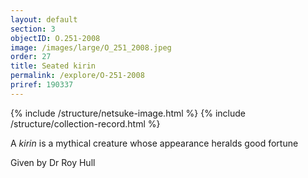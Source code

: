 ```yaml
---
layout: default
section: 3
objectID: O.251-2008
image: /images/large/O_251_2008.jpeg
order: 27
title: Seated kirin
permalink: /explore/O-251-2008
priref: 190337
---
```

{% include /structure/netsuke-image.html %}
{% include /structure/collection-record.html %}

A _kirin_ is a mythical creature whose appearance heralds good fortune

Given by Dr Roy Hull
